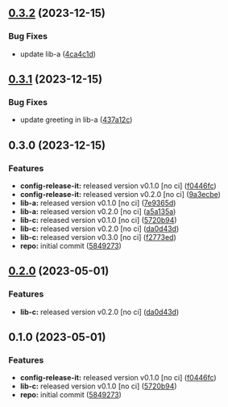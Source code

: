 

## [0.3.2](https://github.com/duffytilleman/monorepo-semantic-releases/compare/@mono/lib-a-v0.3.1...@mono/lib-a-v0.3.2) (2023-12-15)


### Bug Fixes

* update lib-a ([4ca4c1d](https://github.com/duffytilleman/monorepo-semantic-releases/commit/4ca4c1da67d9cb9539e1f7440f451ea0dec065a7))

## [0.3.1](https://github.com/duffytilleman/monorepo-semantic-releases/compare/@mono/lib-a-v0.3.0...@mono/lib-a-v0.3.1) (2023-12-15)


### Bug Fixes

* update greeting in lib-a ([437a12c](https://github.com/duffytilleman/monorepo-semantic-releases/commit/437a12c47f398270b4625a5a74f5b2be60b8dcc3))

## 0.3.0 (2023-12-15)


### Features

* **config-release-it:** released version v0.1.0 [no ci] ([f0446fc](https://github.com/duffytilleman/monorepo-semantic-releases/commit/f0446fc59c62a71c8d9847d38f6de84f001540ad))
* **config-release-it:** released version v0.2.0 [no ci] ([9a3ecbe](https://github.com/duffytilleman/monorepo-semantic-releases/commit/9a3ecbe21bfcc11053ca1d82da1b0a50d05f3969))
* **lib-a:** released version v0.1.0 [no ci] ([7e9365d](https://github.com/duffytilleman/monorepo-semantic-releases/commit/7e9365d3f642fcbcbb415a6bafdd2711d6084d4d))
* **lib-a:** released version v0.2.0 [no ci] ([a5a135a](https://github.com/duffytilleman/monorepo-semantic-releases/commit/a5a135a0f5e94593402c29788fe683c76f3c7c86))
* **lib-c:** released version v0.1.0 [no ci] ([5720b94](https://github.com/duffytilleman/monorepo-semantic-releases/commit/5720b9478083eda6a67a39ca8bfb6dbe2e7d97b0))
* **lib-c:** released version v0.2.0 [no ci] ([da0d43d](https://github.com/duffytilleman/monorepo-semantic-releases/commit/da0d43d9539c6482a3b5b3b7fc1e993724cee886))
* **lib-c:** released version v0.3.0 [no ci] ([f2773ed](https://github.com/duffytilleman/monorepo-semantic-releases/commit/f2773ed96e301094d25789c43dafbc88b4e06eb3))
* **repo:** initial commit ([5849273](https://github.com/duffytilleman/monorepo-semantic-releases/commit/58492737f01fe3a2fd98e0b2b3c0646e6850a8db))

## [0.2.0](https://github.com/b12k/monorepo-semantic-releases/compare/@mono/lib-a-v0.1.0...@mono/lib-a-v0.2.0) (2023-05-01)


### Features

* **lib-c:** released version v0.2.0 [no ci] ([da0d43d](https://github.com/b12k/monorepo-semantic-releases/commit/da0d43d9539c6482a3b5b3b7fc1e993724cee886))

## 0.1.0 (2023-05-01)


### Features

* **config-release-it:** released version v0.1.0 [no ci] ([f0446fc](https://github.com/b12k/monorepo-semantic-releases/commit/f0446fc59c62a71c8d9847d38f6de84f001540ad))
* **lib-c:** released version v0.1.0 [no ci] ([5720b94](https://github.com/b12k/monorepo-semantic-releases/commit/5720b9478083eda6a67a39ca8bfb6dbe2e7d97b0))
* **repo:** initial commit ([5849273](https://github.com/b12k/monorepo-semantic-releases/commit/58492737f01fe3a2fd98e0b2b3c0646e6850a8db))